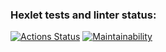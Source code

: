 ### Hexlet tests and linter status:
[![Actions Status](https://github.com/K-Sitnikova/php-project-45/actions/workflows/hexlet-check.yml/badge.svg)](https://github.com/K-Sitnikova/php-project-45/actions)
[![Maintainability](https://api.codeclimate.com/v1/badges/069a4732fd6a4e787716/maintainability)](https://codeclimate.com/github/K-Sitnikova/php-project-45/maintainability)

